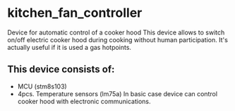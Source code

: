 # kitchen_fan_controller
Device for automatic control of a cooker hood
This device allows to switch on/off electric cooker hood during cooking without human participation.
It's actually useful if it is used a gas hotpoints.
## This device consists of:
  * MCU (stm8s103)
  * 4pcs. Temperature sensors (lm75a)
   In basic case device can control cooker hood with electronic communications.
